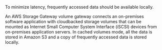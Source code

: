 

To minimize latency, frequently accessed data should be available locally.

An AWS Storage Gateway volume gateway connects an on-premises software application with cloudbacked storage volumes that can be mounted as Internet Small Computer System Interface (iSCSI) devices from on-premises application servers. In cached volumes mode, all the data is stored in Amazon S3 and a copy of
frequently accessed data is stored locally. 